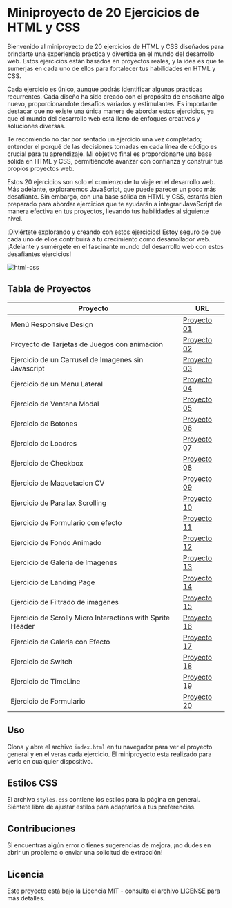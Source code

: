 # Miniproyecto de 20 Ejercicios de HTML y CSS

Bienvenido al miniproyecto de 20 ejercicios de HTML y CSS diseñados para brindarte una experiencia práctica y divertida en el mundo del desarrollo web. Estos ejercicios están basados en proyectos reales, y la idea es que te sumerjas en cada uno de ellos para fortalecer tus habilidades en HTML y CSS.

Cada ejercicio es único, aunque podrás identificar algunas prácticas recurrentes. Cada diseño ha sido creado con el propósito de enseñarte algo nuevo, proporcionándote desafíos variados y estimulantes. Es importante destacar que no existe una única manera de abordar estos ejercicios, ya que el mundo del desarrollo web está lleno de enfoques creativos y soluciones diversas.

Te recomiendo no dar por sentado un ejercicio una vez completado; entender el porqué de las decisiones tomadas en cada línea de código es crucial para tu aprendizaje. Mi objetivo final es proporcionarte una base sólida en HTML y CSS, permitiéndote avanzar con confianza y construir tus propios proyectos web.

Estos 20 ejercicios son solo el comienzo de tu viaje en el desarrollo web. Más adelante, exploraremos JavaScript, que puede parecer un poco más desafiante. Sin embargo, con una base sólida en HTML y CSS, estarás bien preparado para abordar ejercicios que te ayudarán a integrar JavaScript de manera efectiva en tus proyectos, llevando tus habilidades al siguiente nivel.

¡Diviértete explorando y creando con estos ejercicios! Estoy seguro de que cada uno de ellos contribuirá a tu crecimiento como desarrollador web. ¡Adelante y sumérgete en el fascinante mundo del desarrollo web con estos desafiantes ejercicios!

![html-css](https://github.com/diegudeveloper/20projects/assets/62949966/d5362ccf-cf7f-4762-a36a-aa496f009ff2)

## Tabla de Proyectos

| Proyecto                                          | URL                                                                                                    |
| -------------------------------------------------- | ------------------------------------------------------------------------------------------------------ |
| Menú Responsive Design                             | [Proyecto 01](https://github.com/diegudeveloper/20projects/tree/main/proyectos/proyecto01)            |
| Proyecto de Tarjetas de Juegos con animación        | [Proyecto 02](https://github.com/diegudeveloper/20projects/tree/main/proyectos/proyecto02)            |
| Ejercicio de un Carrusel de Imagenes sin Javascript | [Proyecto 03](https://github.com/diegudeveloper/20projects/tree/main/proyectos/proyecto03)            |
| Ejercicio de un Menu Lateral                        | [Proyecto 04](https://github.com/diegudeveloper/20projects/tree/main/proyectos/proyecto04)            |
| Ejercicio de Ventana Modal                           | [Proyecto 05](https://github.com/diegudeveloper/20projects/tree/main/proyectos/proyecto05)            |
| Ejercicio de Botones                                | [Proyecto 06](https://github.com/diegudeveloper/20projects/tree/main/proyectos/proyecto06)            |
| Ejercicio de Loadres                                | [Proyecto 07](https://github.com/diegudeveloper/20projects/tree/main/proyectos/proyecto07)            |
| Ejercicio de Checkbox                               | [Proyecto 08](https://github.com/diegudeveloper/20projects/tree/main/proyectos/proyecto08)            |
| Ejercicio de Maquetacion CV                         | [Proyecto 09](https://github.com/diegudeveloper/20projects/tree/main/proyectos/proyecto09)            |
| Ejercicio de Parallax Scrolling                     | [Proyecto 10](https://github.com/diegudeveloper/20projects/tree/main/proyectos/proyecto10)            |
| Ejercicio de Formulario con efecto                  | [Proyecto 11](https://github.com/diegudeveloper/20projects/tree/main/proyectos/proyecto11)            |
| Ejercicio de Fondo Animado                          | [Proyecto 12](https://github.com/diegudeveloper/20projects/tree/main/proyectos/proyecto12)            |
| Ejercicio de Galeria de Imagenes                    | [Proyecto 13](https://github.com/diegudeveloper/20projects/tree/main/proyectos/proyecto13)            |
| Ejercicio de Landing Page                           | [Proyecto 14](https://github.com/diegudeveloper/20projects/tree/main/proyectos/proyecto14)            |
| Ejercicio de Filtrado de imagenes                   | [Proyecto 15](https://github.com/diegudeveloper/20projects/tree/main/proyectos/proyecto15)            |
| Ejercicio de Scrolly Micro Interactions with Sprite Header | [Proyecto 16](https://github.com/diegudeveloper/20projects/tree/main/proyectos/proyecto16)        |
| Ejercicio de Galeria con Efecto                     | [Proyecto 17](https://github.com/diegudeveloper/20projects/tree/main/proyectos/proyecto17)            |
| Ejercicio de Switch                                  | [Proyecto 18](https://github.com/diegudeveloper/20projects/tree/main/proyectos/proyecto18)            |
| Ejercicio de TimeLine                               | [Proyecto 19](https://github.com/diegudeveloper/20projects/tree/main/proyectos/proyecto19)            |
| Ejercicio de Formulario                              | [Proyecto 20](https://github.com/diegudeveloper/20projects/tree/main/proyectos/proyecto20)            |


## Uso

Clona y abre el archivo `index.html` en tu navegador para ver el proyecto general y en el veras cada ejercicio. El miniproyecto esta realizado para verlo en cualquier dispositivo.

## Estilos CSS

El archivo `styles.css` contiene los estilos para la página en general. Siéntete libre de ajustar estilos para adaptarlos a tus preferencias.

## Contribuciones

Si encuentras algún error o tienes sugerencias de mejora, ¡no dudes en abrir un problema o enviar una solicitud de extracción!

## Licencia

Este proyecto está bajo la Licencia MIT - consulta el archivo [LICENSE](./LICENSE) para más detalles.
